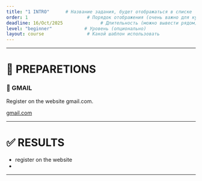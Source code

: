 ```yaml
---
title: "1 INTRO"      # Название задания, будет отображаться в списке
order: 1                      # Порядок отображения (очень важно для курса)
deadline: 16/Oct/2025              # Длительность (можно вывести рядом)
level: "beginner"            # Уровень (опционально)
layout: course                # Какой шаблон использовать
---
```



---

# 📅 PREPARETIONS



<div class="card">
  <h3>🔑 GMAIL</h3>
  <p>Register on the website gmail.com.</p>
  <a href="https://mail.google.com/" class="button">gmail.com</a>
</div>

---

# ✅ RESULTS
- register on the website
- 
---
